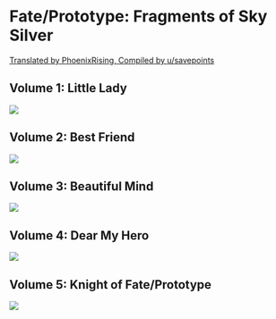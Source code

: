# Fate/Prototype: Fragments of Sky Silver

[Translated by PhoenixRising, Compiled by u/savepoints](https://redd.it/eua3tw)

## Volume 1: Little Lady

[![](https://i.imgur.com/l1vRR0F.jpg)](PrototypeFragments/Vol-1.md)

## Volume 2: Best Friend

[![](https://i.imgur.com/Wz1RaDM.jpg)](PrototypeFragments/Vol-2.md)

## Volume 3: Beautiful Mind

[![](https://i.imgur.com/gZ6H2kx.jpg)](PrototypeFragments/Vol-3.md)

## Volume 4: Dear My Hero

[![](https://i.imgur.com/ofTDs9R.jpg)](PrototypeFragments/Vol-4.md)

## Volume 5: Knight of Fate/Prototype

[![](https://i.imgur.com/dF7odJT.jpg)](PrototypeFragments/Vol-5.md)
